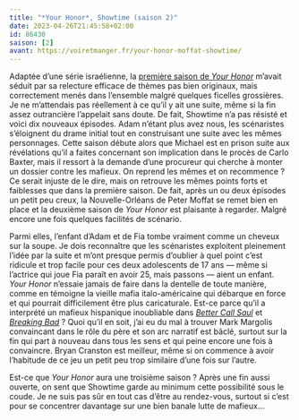 ```yaml
---
title: "*Your Honor*, Showtime (saison 2)"
date: 2023-04-26T21:45:58+02:00
id: 86430 
saison: [2]
avant: https://voiretmanger.fr/your-honor-moffat-showtime/
---
```


Adaptée d’une série israélienne, la [première saison de *Your Honor*](https://voiretmanger.fr/your-honor-moffat-showtime/) m’avait séduit par sa relecture efficace de thèmes pas bien originaux, mais correctement menés dans l’ensemble malgré quelques ficelles grossières. Je ne m’attendais pas réellement à ce qu’il y ait une suite, même si la fin assez outrancière l’appelait sans doute. De fait, Showtime n’a pas résisté et voici dix nouveaux épisodes. Adam n’étant plus avez nous, les scénaristes s’éloignent du drame initial tout en construisant une suite avec les mêmes personnages. Cette saison débute alors que Michael est en prison suite aux révélations qu’il a faites concernant son implication dans le procès de Carlo Baxter, mais il ressort à la demande d’une procureur qui cherche à monter un dossier contre les mafieux. On reprend les mêmes et on recommence ? Ce serait injuste de le dire, mais on retrouve les mêmes points forts et faiblesses que dans la première saison. De fait, après un ou deux épisodes un petit peu creux, la Nouvelle-Orléans de Peter Moffat se remet bien en place et la deuxième saison de *Your Honor* est plaisante à regarder. Malgré encore une fois quelques facilités de scénario.

Parmi elles, l’enfant d’Adam et de Fia tombe vraiment comme un cheveux sur la soupe. Je dois reconnaître que les scénaristes exploitent pleinement l’idée par la suite et m’ont presque permis d’oublier à quel point c’est ridicule et trop facile pour ces deux adolescents de 17 ans — même si l’actrice qui joue Fia paraît en avoir 25, mais passons — aient un enfant. *Your Honor* n’essaie jamais de faire dans la dentelle de toute manière, comme en témoigne la vieille mafia italo-américaine qui débarque en force et qui pourrait difficilement être plus caricaturale. Est-ce parce qu’il a interprété un mafieux hispanique inoubliable dans [*Better Call Saul*](https://voiretmanger.fr/better-call-saul-gilligan-gould-amc/) et [*Breaking Bad*](https://voiretmanger.fr/breaking-bad-gilligan/) ? Quoi qu’il en soit, j’ai eu du mal à trouver Mark Margolis convaincant dans le rôle du père et son arc narratif est bâclé, surtout sur la fin qui part à nouveau dans tous les sens et qui peine encore une fois à convaincre. Bryan Cranston est meilleur, même si on commence à avoir l’habitude de ce jeu un petit peu trop similaire d’une fois sur l’autre. 

Est-ce que *Your Honor* aura une troisième saison ? Après une fin aussi ouverte, on sent que Showtime garde au minimum cette possibilité sous le coude. Je ne suis pas sûr en tout cas d’être au rendez-vous, surtout si c’est pour se concentrer davantage sur une bien banale lutte de mafieux…

